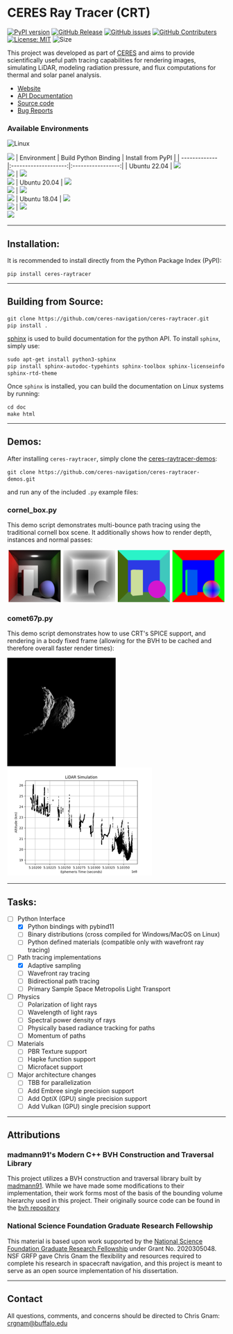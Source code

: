 # CERES Ray Tracer (CRT)
[![PyPI version](https://img.shields.io/pypi/v/ceres-raytracer)](https://pypi.org/project/ceres-raytracer/)
[![GitHub Release](https://img.shields.io/github/v/release/ceres-navigation/ceres-raytracer?include_prereleases)](https://github.com/ceres-navigation/ceres-raytracer/releases)
[![GitHub issues](https://img.shields.io/github/issues/ceres-navigation/ceres-raytracer)](https://github.com/ceres-navigation/ceres-raytracer/issues)
[![GitHub Contributers](https://img.shields.io/github/contributors/ceres-navigation/ceres-raytracer)](https://github.com/ceres-navigation/ceres-raytracer/graphs/contributors)
[![License: MIT](https://img.shields.io/badge/License-MIT-yellow.svg)](https://opensource.org/licenses/MIT)
![Size](https://img.shields.io/github/repo-size/ceres-navigation/ceres-raytracer)

This project was developed as part of [CERES](https://ceresnavigation.org) and aims to provide scientifically useful path tracing capabilities for rendering images, simulating LiDAR, modeling radiation pressure, and flux computations for thermal and solar panel analysis.

- [Website](https://ceresnavigation.org)
- [API Documentation](https://docs.crt.ceresnavigation.org)
- [Source code](https://github.com/ceres-navigation/ceres-raytracer)
- [Bug Reports](https://github.com/ceres-navigation/ceres-raytracer/issues)


### Available Environments
![Linux](https://img.shields.io/badge/Linux-FCC624?style=for-the-badge&logo=linux&logoColor=black)
<!-- ![Mac OS](https://img.shields.io/badge/mac%20os-000000?style=for-the-badge&logo=macos&logoColor=F0F0F0) -->
<!-- ![Windows](https://img.shields.io/badge/Windows-0078D6?style=for-the-badge&logo=windows&logoColor=white) -->

[![](https://codecov.io/gh/ceres-navigation/ceres-raytracer/branch/main/graph/badge.svg?token=BX07Q0PITB)](https://app.codecov.io/gh/ceres-navigation/ceres-raytracer)
| Environment   | Build Python Binding | Install from PyPI |
| ------------- |:--------------------:|:-----------------:|
| Ubuntu 22.04  | [![](https://github.com/ceres-navigation/ceres-raytracer/actions/workflows/build_ubuntu22.yml/badge.svg)](https://github.com/ceres-navigation/ceres-raytracer/actions) <br /> [![](https://github.com/ceres-navigation/ceres-raytracer/actions/workflows/test_ubuntu22.yml/badge.svg)](https://github.com/ceres-navigation/ceres-raytracer/actions) | [![](https://github.com/ceres-navigation/ceres-raytracer/actions/workflows/pypi_ubuntu22.yml/badge.svg)](https://github.com/ceres-navigation/ceres-raytracer/actions) <br /> [![](https://github.com/ceres-navigation/ceres-raytracer/actions/workflows/pypi_test_ubuntu22.yml/badge.svg)](https://github.com/ceres-navigation/ceres-raytracer/actions)
| Ubuntu 20.04  | [![](https://github.com/ceres-navigation/ceres-raytracer/actions/workflows/build_ubuntu20.yml/badge.svg)](https://github.com/ceres-navigation/ceres-raytracer/actions) <br /> [![](https://github.com/ceres-navigation/ceres-raytracer/actions/workflows/test_ubuntu20.yml/badge.svg)](https://github.com/ceres-navigation/ceres-raytracer/actions) | [![](https://github.com/ceres-navigation/ceres-raytracer/actions/workflows/pypi_ubuntu20.yml/badge.svg)](https://github.com/ceres-navigation/ceres-raytracer/actions) <br /> [![](https://github.com/ceres-navigation/ceres-raytracer/actions/workflows/pypi_test_ubuntu20.yml/badge.svg)](https://github.com/ceres-navigation/ceres-raytracer/actions)
| Ubuntu 18.04  | [![](https://github.com/ceres-navigation/ceres-raytracer/actions/workflows/build_ubuntu18.yml/badge.svg)](https://github.com/ceres-navigation/ceres-raytracer/actions) <br /> [![](https://github.com/ceres-navigation/ceres-raytracer/actions/workflows/test_ubuntu18.yml/badge.svg)](https://github.com/ceres-navigation/ceres-raytracer/actions) | [![](https://github.com/ceres-navigation/ceres-raytracer/actions/workflows/pypi_ubuntu18.yml/badge.svg)](https://github.com/ceres-navigation/ceres-raytracer/actions) <br /> [![](https://github.com/ceres-navigation/ceres-raytracer/actions/workflows/pypi_test_ubuntu18.yml/badge.svg)](https://github.com/ceres-navigation/ceres-raytracer/actions)

***
## Installation:
It is recommended to install directly from the Python Package Index (PyPI):
```
pip install ceres-raytracer
```

***
## Building from Source:

```
git clone https://github.com/ceres-navigation/ceres-raytracer.git
pip install .
```

[sphinx](https://www.sphinx-doc.org/en/master/) is used to build documentation for the python API.  To install `sphinx`, simply use:
```
sudo apt-get install python3-sphinx
pip install sphinx-autodoc-typehints sphinx-toolbox sphinx-licenseinfo sphinx-rtd-theme
```
Once `sphinx` is installed, you can build the documentation on Linux systems by running:
```
cd doc
make html
```

***
## Demos:
After installing `ceres-raytracer`, simply clone the [ceres-raytracer-demos](https://github.com/ceres-navigation/ceres-raytracer-demos):
```
git clone https://github.com/ceres-navigation/ceres-raytracer-demos.git
```
and run any of the included `.py` example files:

### cornel_box.py
This demo script demonstrates multi-bounce path tracing using the traditional cornell box scene.  It additionally shows how to render depth, instances and normal passes:

![](https://raw.githubusercontent.com/ceres-navigation/ceres-raytracer-demos/master/results/cornell.png)

### comet67p.py
This demo script demonstrates how to use CRT's SPICE support, and rendering in a body fixed frame (allowing for the BVH to be cached and therefore overall faster render times):

![](https://raw.githubusercontent.com/ceres-navigation/ceres-raytracer-demos/master/results/comet67p.gif) ![](https://raw.githubusercontent.com/ceres-navigation/ceres-raytracer-demos/master/results/lidar.png)


***
## Tasks:
- [ ] Python Interface
  - [x] Python bindings with pybind11
  - [ ] Binary distributions (cross compiled for Windows/MacOS on Linux)
  - [ ] Python defined materials (compatible only with wavefront ray tracing)
- [ ] Path tracing implementations
  - [x] Adaptive sampling
  - [ ] Wavefront ray tracing
  - [ ] Bidirectional path tracing
  - [ ] Primary Sample Space Metropolis Light Transport
- [ ] Physics
  - [ ] Polarization of light rays
  - [ ] Wavelength of light rays
  - [ ] Spectral power density of rays
  - [ ] Physically based radiance tracking for paths
  - [ ] Momentum of paths
- [ ] Materials
  - [ ] PBR Texture support
  - [ ] Hapke function support
  - [ ] Microfacet support
- [ ] Major architecture changes
  - [ ] TBB for parallelization
  - [ ] Add Embree single precision support
  - [ ] Add OptiX (GPU) single precision support
  - [ ] Add Vulkan (GPU) single precision support

***
## Attributions
### madmann91's Modern C++ BVH Construction and Traversal Library
This project utilizes a BVH construction and traversal library built by [madmann91](https://github.com/madmann91).  While we have made some modifications to their implementation, their work forms most of the basis of the bounding volume hierarchy used in this project.  Their originally source code can be found in the [bvh repository](https://github.com/madmann91/bvh)


### National Science Foundation Graduate Research Fellowship
This material is based upon work supported by the [National Science Foundation Graduate Research Fellowship](https://www.nsfgrfp.org/) under Grant No. 2020305048.  NSF GRFP gave Chris Gnam the flexibility and resources required to complete his research in spacecraft navigation, and this project is meant to serve as an open source implementation of his dissertation.

***
## Contact
All questions, comments, and concerns should be directed to Chris Gnam: crgnam@buffalo.edu
